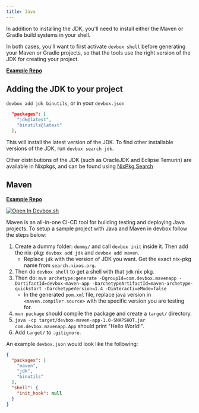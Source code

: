 ```yaml
---
title: Java
---
```


In addition to installing the JDK, you'll need to install either the Maven or Gradle build systems in your shell.

In both cases, you'll want to first activate `devbox shell` before generating your Maven or Gradle projects, so that the tools use the right version of the JDK for creating your project.

[**Example Repo**](https://github.com/jetpack-io/devbox/tree/main/examples/development/java)

## Adding the JDK to your project

`devbox add jdk binutils`, or in your `devbox.json`

```json
  "packages": [
    "jdk@latest",
    "binutils@latest"
  ],

```

This will install the latest version of the JDK. To find other installable versions of the JDK, run `devbox search jdk`.

Other distributions of the JDK (such as OracleJDK and Eclipse Temurin) are available in Nixpkgs, and can be found using [NixPkg Search](https://search.nixos.org/packages?channel=22.05&from=0&size=50&sort=relevance&type=packages&query=jdk#)

## Maven

[**Example Repo**](https://github.com/jetpack-io/devbox/tree/main/examples/development/java/maven/hello-world)

[![Open In Devbox.sh](https://jetpack.io/img/devbox/open-in-devbox.svg)](https://devbox.sh/open/templates/java-maven)

Maven is an all-in-one CI-CD tool for building testing and deploying Java projects. To setup a sample project with Java and Maven in devbox follow the steps below:

1. Create a dummy folder: `dummy/` and call `devbox init` inside it. Then add the nix-pkg: `devbox add jdk` and `devbox add maven`.
    - Replace `jdk` with the version of JDK you want. Get the exact nix-pkg name from `search.nixos.org`.
2. Then do `devbox shell` to get a shell with that `jdk` nix pkg.
3. Then do: `mvn archetype:generate -DgroupId=com.devbox.mavenapp -DartifactId=devbox-maven-app -DarchetypeArtifactId=maven-archetype-quickstart -DarchetypeVersion=1.4 -DinteractiveMode=false`
    - In the generated `pom.xml` file, replace java version in `<maven.compiler.source>` with the specific version you are testing for.
4. `mvn package` should compile the package and create a `target/` directory.
5. `java -cp target/devbox-maven-app-1.0-SNAPSHOT.jar com.devbox.mavenapp.App` should print "Hello World!".
6. Add `target/` to `.gitignore`.

An example `devbox.json` would look like the following:

```json
{
  "packages": [
    "maven",
    "jdk",
    "binutils"
  ],
  "shell": {
    "init_hook": null
  }
}
```
